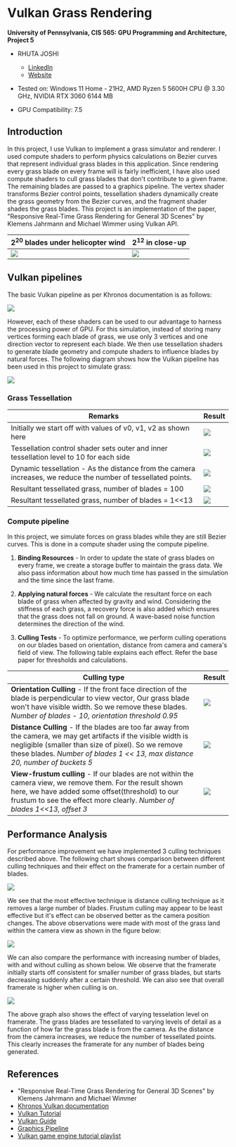 Vulkan Grass Rendering
==================================

**University of Pennsylvania, CIS 565: GPU Programming and Architecture, Project 5**

* RHUTA JOSHI
  * [LinkedIn](https://www.linkedin.com/in/rcj9719/)
  * [Website](https://sites.google.com/view/rhuta-joshi)

* Tested on: Windows 11 Home - 21H2, AMD Ryzen 5 5600H CPU @ 3.30 GHz, NVIDIA RTX 3060 6144 MB
* GPU Compatibility: 7.5

## Introduction

In this project, I use Vulkan to implement a grass simulator and renderer. I used compute shaders to perform physics calculations on Bezier curves that represent individual grass blades in this application. Since rendering every grass blade on every frame will is fairly inefficient, I have also used compute shaders to cull grass blades that don't contribute to a given frame. The remaining blades are passed to a graphics pipeline. The vertex shader transforms Bezier control points, tessellation shaders dynamically create the grass geometry from the Bezier curves, and the fragment shader shades the grass blades.
This project is an implementation of the paper, "Responsive Real-Time Grass Rendering for General 3D Scenes" by Klemens Jahrmann and Michael Wimmer using Vulkan API.

|2<sup>20</sup> blades under helicopter wind|2<sup>12</sup> in close-up|
|---|---|
|![](img/cullingOff.gif)|![](img/grassResult.gif)|


## Vulkan pipelines

The basic Vulkan pipeline as per Khronos documentation is as follows:

![](img/vulkanPipeline.png)

However, each of these shaders can be used to our advantage to harness the processing power of GPU. For this simulation, instead of storing many vertices forming each blade of grass, we use only 3 vertices and one direction vector to represent each blade. We then use tessellation shaders to generate blade geometry and compute shaders to influence blades by natural forces.
The following diagram shows how the Vulkan pipeline has been used in this project to simulate grass:

![](img/vulkanGrassPipeline.png)

### Grass Tessellation

|Remarks|Result|
|---|---|
|Initially we start off with values of v0, v1, v2 as shown here | ![](img/grassBlade2.png)|
|Tessellation control shader sets outer and inner tessellation level to 10 for each side|![](img/quadLevels.png)|
|Dynamic tessellation - As the distance from the camera increases, we reduce the number of tessellated points.|![](img/distanceTessellation.png)|
|Resultant tessellated grass, number of blades = 100|![](img/tessellation.gif)|
|Resultant tessellated grass, number of blades = 1<<13|![](img/tessellation2.gif)|


### Compute pipeline

In this project, we simulate forces on grass blades while they are still Bezier curves. This is done in a compute shader using the compute pipeline.

1. **Binding Resources** - In order to update the state of grass blades on every frame, we create a storage buffer to maintain the grass data. We also pass information about how much time has passed in the simulation and the time since the last frame.

2. **Applying natural forces** - We calculate the resultant force on each blade of grass when affected by gravity and wind. Considering the stiffness of each grass, a recovery force is also added which ensures that the grass does not fall on ground. A wave-based noise function determines the direction of the wind.

3. **Culling Tests** - To optimize performance, we perform culling operations on our blades based on orientation, distance from camera and camera's field of view. The following table explains each effect. Refer the base paper for thresholds and calculations.

|Culling type|Result|
|---|---|
|**Orientation Culling** - If the front face direction of the blade is perpendicular to view vector, Our grass blade won't have visible width. So we remove these blades. *Number of blades - 10, orientation threshold 0.95*|![](img/orientationCulling.gif)|
|**Distance Culling** - If the blades are too far away from the camera, we may get artifacts if the visible width is negligible (smaller than size of pixel). So we remove these blades. *Number of blades 1 << 13, max distance 20, number of buckets 5*  |![](img/distanceCulling.gif)|
|**View-frustum culling** - If our blades are not within the camera view, we remove them. For the result shown here, we have added some offset(threshold) to our frustum to see the effect more clearly. *Number of blades 1<<13, offset 3*|![](img/frustumCulling.gif)|


## Performance Analysis

For performance improvement we have implemented 3 culling techniques described above. The following chart shows comparison between different culling techniques and their effect on the framerate for a certain number of blades.

![](img/cullingPerformance.png)

We see that the most effective technique is distance culling technique as it removes a large number of blades. Frustum culling may appear to be least effective but it's effect can be observed better as the camera position changes. The above observations were made with most of the grass land within the camera view as shown in the figure below:

![](img/grassBlades.png)

We can also compare the performance with increasing number of blades, with and without culling as shown below. We observe that the framerate initially starts off consistent for smaller number of grass blades, but starts decreasing suddenly after a certain threshold. We can also see that overall framerate is higher when culling is on.

![](img/grassBladesPerformance2.png)

The above graph also shows the effect of varying tesselation level on framerate. The grass blades are tessellated to varying levels of detail as a function of how far the grass blade is from the camera.
As the distance from the camera increases, we reduce the number of tessellated points. This clearly increases the framerate for any number of blades being generated.

## References

- "Responsive Real-Time Grass Rendering for General 3D Scenes" by Klemens Jahrmann and Michael Wimmer
- [Khronos Vulkan documentation](https://registry.khronos.org/vulkan/specs/1.3-extensions/man/html/)
- [Vulkan Tutorial](https://vulkan-tutorial.com/)
- [Vulkan Guide](https://vkguide.dev/)
- [Graphics Pipeline](https://www.khronos.org/opengl/wiki)
- [Vulkan game engine tutorial playlist](https://www.youtube.com/playlist?list=PL8327DO66nu9qYVKLDmdLW_84-yE4auCR)
